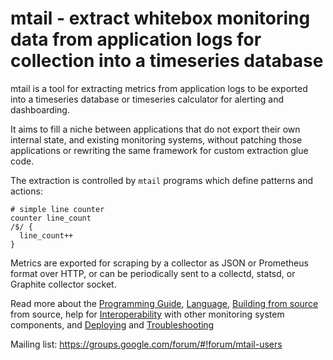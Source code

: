 mtail - extract whitebox monitoring data from application logs for collection into a timeseries database
========================================================================================================

mtail is a tool for extracting metrics from application logs to be exported into a timeseries database or timeseries calculator for alerting and dashboarding.

It aims to fill a niche between applications that do not export their own internal state, and existing monitoring systems, without patching those applications or rewriting the same framework for custom extraction glue code.

The extraction is controlled by `mtail` programs which define patterns and actions:

    # simple line counter
    counter line_count
    /$/ {
      line_count++
    }

Metrics are exported for scraping by a collector as JSON or Prometheus format
over HTTP, or can be periodically sent to a collectd, statsd, or Graphite
collector socket.

Read more about the [Programming Guide](Programming-Guide.md), [Language](Language.md), [Building from source](Building.md) from source, help for [Interoperability](Interoperability.md) with other monitoring system components, and [Deploying](Deploying.md) and [Troubleshooting](Troubleshooting.md)

Mailing list: https://groups.google.com/forum/#!forum/mtail-users
